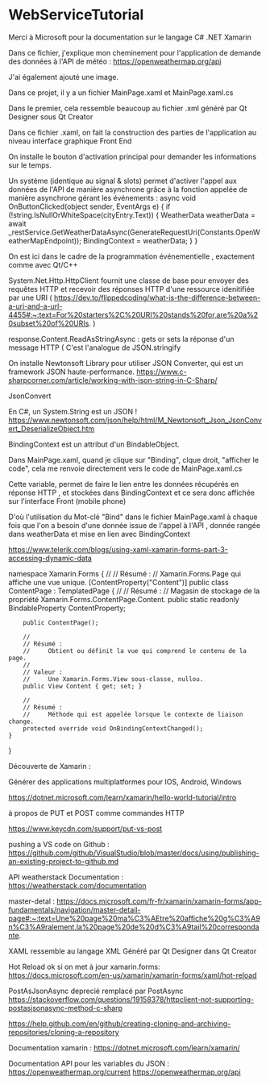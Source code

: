 # WebServiceTutorial
Merci à Microsoft pour la documentation sur le langage C# .NET Xamarin

Dans ce fichier, j'explique mon cheminement pour l'application de demande des données à l'API de météo :
https://openweathermap.org/api

J'ai également ajouté une image.

Dans ce projet, il y a un fichier MainPage.xaml et MainPage.xaml.cs

Dans le premier, cela ressemble beaucoup au fichier .xml généré par Qt Designer sous Qt Creator

Dans ce fichier .xaml, on fait la construction des parties de l'application au niveau interface graphique Front End

On installe le bouton d'activation principal pour demander les informations sur le temps.

Un système (identique au signal & slots) permet d'activer l'appel aux données de l'API de manière asynchrone grâce 
à la fonction appelée de manière asynchrone gérant les événements :
async void OnButtonClicked(object sender, EventArgs e)
        {
            if (!string.IsNullOrWhiteSpace(cityEntry.Text))
            {
                WeatherData weatherData = await _restService.GetWeatherDataAsync(GenerateRequestUri(Constants.OpenWeatherMapEndpoint));
                BindingContext = weatherData;
            }
        }
       
 On est ici dans le cadre de la programmation événementielle , exactement comme avec Qt/C++
 
 System.Net.Http.HttpClient fournit une classe de base pour envoyer des requêtes HTTP et recevoir des réponses HTTP d'une ressource idenitifiée par une URI (  https://dev.to/flippedcoding/what-is-the-difference-between-a-uri-and-a-url-4455#:~:text=For%20starters%2C%20URI%20stands%20for,are%20a%20subset%20of%20URIs. )
 
response.Content.ReadAsStringAsync  : gets or sets la réponse d'un message HTTP ( C'est l'analogue de JSON.stringify

On installe Newtonsoft Library pour utiliser JSON Converter, qui est un framework JSON haute-performance.
https://www.c-sharpcorner.com/article/working-with-json-string-in-C-Sharp/

JsonConvert

En C#, un System.String est un JSON !
https://www.newtonsoft.com/json/help/html/M_Newtonsoft_Json_JsonConvert_DeserializeObject.htm

BindingContext est un attribut d'un BindableObject.

Dans MainPage.xaml, quand je clique sur "Binding", clque droit, "afficher le code", cela me renvoie directement vers
le code de MainPage.xaml.cs

Cette variable, permet de faire le lien entre les données récupérés en réponse HTTP , et stockées dans BindingContext et ce sera donc affichée sur l'interface Front (mobile phone)

D'où l'utilisation du Mot-clé "Bind" dans le fichier MainPage.xaml à chaque fois que l'on a besoin d'une donnée issue de l'appel à l'API , donnée rangée dans weatherData et mise en lien avec BindingContext

https://www.telerik.com/blogs/using-xaml-xamarin-forms-part-3-accessing-dynamic-data

namespace Xamarin.Forms
{
    //
    // Résumé :
    //     Xamarin.Forms.Page qui affiche une vue unique.
    [ContentProperty("Content")]
    public class ContentPage : TemplatedPage
    {
        //
        // Résumé :
        //     Magasin de stockage de la propriété Xamarin.Forms.ContentPage.Content.
        public static readonly BindableProperty ContentProperty;

        public ContentPage();

        //
        // Résumé :
        //     Obtient ou définit la vue qui comprend le contenu de la page.
        //
        // Valeur :
        //     Une Xamarin.Forms.View sous-classe, nullou.
        public View Content { get; set; }

        //
        // Résumé :
        //     Méthode qui est appelée lorsque le contexte de liaison change.
        protected override void OnBindingContextChanged();
    }
}





Découverte de Xamarin :


Générer des applications multiplatformes pour IOS, Android, Windows


https://dotnet.microsoft.com/learn/xamarin/hello-world-tutorial/intro




à propos de PUT et POST comme commandes HTTP


https://www.keycdn.com/support/put-vs-post


pushing a VS code on Github :
https://github.com/github/VisualStudio/blob/master/docs/using/publishing-an-existing-project-to-github.md


API weatherstack Documentation :
https://weatherstack.com/documentation



master-detal :
https://docs.microsoft.com/fr-fr/xamarin/xamarin-forms/app-fundamentals/navigation/master-detail-page#:~:text=Une%20page%20ma%C3%AEtre%20affiche%20g%C3%A9n%C3%A9ralement,la%20page%20de%20d%C3%A9tail%20correspondante.


XAML ressemble au langage XML Généré par Qt Designer dans Qt Creator


Hot Reload ok si on met à jour xamarin.forms:
https://docs.microsoft.com/en-us/xamarin/xamarin-forms/xaml/hot-reload




PostAsJsonAsync deprecié remplacé par PostAsync
https://stackoverflow.com/questions/19158378/httpclient-not-supporting-postasjsonasync-method-c-sharp


https://help.github.com/en/github/creating-cloning-and-archiving-repositories/cloning-a-repository


Documentation xamarin :
https://dotnet.microsoft.com/learn/xamarin/


Documentation API pour les variables du JSON :
https://openweathermap.org/current
https://openweathermap.org/api


